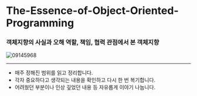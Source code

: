 # The-Essence-of-Object-Oriented-Programming
### 객체지향의 사실과 오해 역할, 책임, 협력 관점에서 본 객체지향

![09145968](https://user-images.githubusercontent.com/40584381/177045549-04f539fc-91ed-4293-88e4-ad3f70012b78.jpeg)

---

* 매주 정해진 범위를 읽고 정리합니다.
* 각자 중요하다고 생각되는 내용을 확인하고 다시 한 번 복기합니다.
* 어려웠던 부분이나 인상 깊었던 내용 등 자유롭게 이야기 나눕니다.
